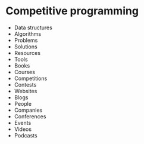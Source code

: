 # Competitive programming
- Data structures
- Algorithms
- Problems
- Solutions
- Resources
- Tools
- Books
- Courses
- Competitions
- Contests
- Websites
- Blogs
- People
- Companies
- Conferences
- Events
- Videos
- Podcasts

